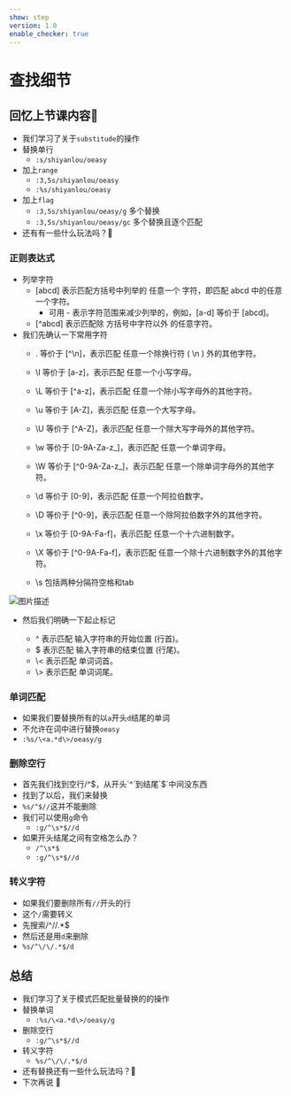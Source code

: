 ```yaml
---
show: step
version: 1.0
enable_checker: true
---
```


# 查找细节

## 回忆上节课内容🤔
- 我们学习了关于`substitude`的操作
- 替换单行
	- `:s/shiyanlou/oeasy` 
- 加上`range`
	- `:3,5s/shiyanlou/oeasy`  
	- `:%s/shiyanlou/oeasy`  
- 加上`flag`
	- `:3,5s/shiyanlou/oeasy/g` 多个替换
	- `:3,5s/shiyanlou/oeasy/gc` 多个替换且逐个匹配
- 还有有一些什么玩法吗？🤔

### 正则表达式

- 列举字符
	- [abcd]      表示匹配方括号中列举的 任意一个 字符，即匹配 abcd 中的任意一个字符。
		- 可用 - 表示字符范围来减少列举的，例如，[a-d] 等价于 [abcd]。
	- [^abcd]    表示匹配除 方括号中字符以外 的任意字符。
- 我们先确认一下常用字符
	- .                等价于 [^\n]，表示匹配 任意一个除换行符 ( \n ) 外的其他字符。
	- \l              等价于 [a-z]，表示匹配 任意一个小写字母。
	- \L              等价于 [^a-z]，表示匹配 任意一个除小写字母外的其他字符。
	- \u              等价于 [A-Z]，表示匹配 任意一个大写字母。
	- \U              等价于 [^A-Z]，表示匹配 任意一个除大写字母外的其他字符。
	
	- \w              等价于 [0-9A-Za-z_]，表示匹配 任意一个单词字母。
	- \W              等价于 [^0-9A-Za-z_]，表示匹配 任意一个除单词字母外的其他字符。
	
	- \d              等价于 [0-9]，表示匹配 任意一个阿拉伯数字。
	- \D              等价于 [^0-9]，表示匹配 任意一个除阿拉伯数字外的其他字符。
	- \x              等价于 [0-9A-Fa-f]，表示匹配 任意一个十六进制数字。
	- \X              等价于 [^0-9A-Fa-f]，表示匹配 任意一个除十六进制数字外的其他字符。
	- \s 包括两种分隔符空格和tab

![图片描述](https://doc.shiyanlou.com/courses/uid1190679-20210202-1612267005280)

- 然后我们明确一下起止标记

	- ^                表示匹配 输入字符串的开始位置 (行首)。
	- $                表示匹配 输入字符串的结束位置 (行尾)。
	- \\<              表示匹配 单词词首。
	- \\>              表示匹配 单词词尾。

### 单词匹配

- 如果我们要替换所有的以`a`开头`d`结尾的单词
- 不允许在词中进行替换`oeasy`
- `:%s/\<a.*d\>/oeasy/g`

### 删除空行
- 首先我们找到空行/^$，从开头`^`到结尾`$`中间没东西
- 找到了以后，我们来替换
- `%s/^$//`这并不能删除
- 我们可以使用`g`命令
	- `:g/^\s*$//d`
- 如果开头结尾之间有空格怎么办？
	- `/^\s*$`
	- `:g/^\s*$//d`


### 转义字符
- 如果我们要删除所有`//`开头的行
- 这个`/`需要转义
- 先搜索/^\/\/.*$
- 然后还是用`d`来删除
- `%s/^\/\/.*$/d`



## 总结
- 我们学习了关于模式匹配批量替换的的操作
- 替换单词
	- `:%s/\<a.*d\>/oeasy/g`
- 删除空行
	- `:g/^\s*$//d` 
- 转义字符
	- `%s/^\/\/.*$/d`
- 还有替换还有一些什么玩法吗？🤔
- 下次再说 👋






